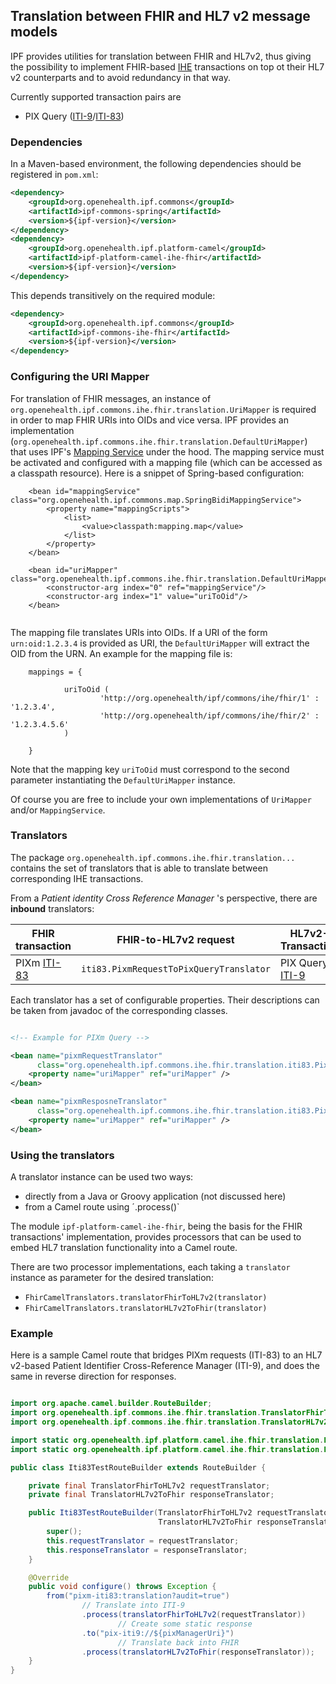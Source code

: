 ## Translation between FHIR and HL7 v2 message models

IPF provides utilities for translation between FHIR and HL7v2, thus giving the possibility to implement FHIR-based [IHE] transactions
on top ot their HL7 v2 counterparts and to avoid redundancy in that way.

Currently supported transaction pairs are

* PIX Query ([ITI-9]/[ITI-83])


### Dependencies

In a Maven-based environment, the following dependencies should be registered in `pom.xml`:

```xml
<dependency>
    <groupId>org.openehealth.ipf.commons</groupId>
    <artifactId>ipf-commons-spring</artifactId>
    <version>${ipf-version}</version>
</dependency>
<dependency>
    <groupId>org.openehealth.ipf.platform-camel</groupId>
    <artifactId>ipf-platform-camel-ihe-fhir</artifactId>
    <version>${ipf-version}</version>
</dependency>
```

This depends transitively on the required module:

```xml
<dependency>
    <groupId>org.openehealth.ipf.commons</groupId>
    <artifactId>ipf-commons-ihe-fhir</artifactId>
    <version>${ipf-version}</version>
</dependency>
```


### Configuring the URI Mapper

For translation of FHIR messages, an instance of `org.openehealth.ipf.commons.ihe.fhir.translation.UriMapper` is required
in order to map FHIR URIs into OIDs and vice versa. IPF provides an implementation (`org.openehealth.ipf.commons.ihe.fhir.translation.DefaultUriMapper`)
that uses IPF's [Mapping Service] under the hood. The mapping service must be activated and configured with a mapping
file (which can be accessed as a classpath resource). Here is a snippet of Spring-based configuration:

```
    <bean id="mappingService" class="org.openehealth.ipf.commons.map.SpringBidiMappingService">
        <property name="mappingScripts">
            <list>
                <value>classpath:mapping.map</value>
            </list>
        </property>
    </bean>

    <bean id="uriMapper" class="org.openehealth.ipf.commons.ihe.fhir.translation.DefaultUriMapper">
        <constructor-arg index="0" ref="mappingService"/>
        <constructor-arg index="1" value="uriToOid"/>
    </bean>
    
```

The mapping file translates URIs into OIDs. If a URI of the form `urn:oid:1.2.3.4` is provided as URI, the
`DefaultUriMapper` will extract the OID from the URN. An example for the mapping file is:

```
    mappings = {
    
            uriToOid (
                    'http://org.openehealth/ipf/commons/ihe/fhir/1' : '1.2.3.4',
                    'http://org.openehealth/ipf/commons/ihe/fhir/2' : '1.2.3.4.5.6'
            )
    
    }
```

Note that the mapping key `uriToOid` must correspond to the second parameter instantiating the `DefaultUriMapper`
instance.

Of course you are free to include your own implementations of `UriMapper` and/or `MappingService`.

### Translators

The package `org.openehealth.ipf.commons.ihe.fhir.translation...` contains the set of translators that is able to
translate between corresponding IHE transactions.

From a *Patient identity Cross Reference Manager* 's perspective, there are **inbound** translators:

| FHIR transaction       | FHIR-to-HL7v2 request                   | HL7v2-Transaction   | HL7v2-to-FHIR response
| -----------------------|-----------------------------------------|---------------------|----------------------------------
| PIXm [ITI-83]          | `iti83.PixmRequestToPixQueryTranslator` | PIX Query [ITI-9]   | `iti83.PixQueryResponseToPixmResponseTranslator`



Each translator has a set of configurable properties. Their descriptions can be taken from javadoc of the
corresponding classes. 

```xml

<!-- Example for PIXm Query -->

<bean name="pixmRequestTranslator"
      class="org.openehealth.ipf.commons.ihe.fhir.translation.iti83.PixmRequestToPixQueryTranslator">
    <property name="uriMapper" ref="uriMapper" />
</bean>

<bean name="pixmResposneTranslator"
      class="org.openehealth.ipf.commons.ihe.fhir.translation.iti83.PixQueryResponseToPixmResponseTranslator">
    <property name="uriMapper" ref="uriMapper" />
</bean>

```

### Using the translators

A translator instance can be used two ways:

* directly from a Java or Groovy application (not discussed here)
* from a Camel route using ´.process()`

The module `ipf-platform-camel-ihe-fhir`, being the basis for the FHIR transactions' implementation,
provides processors that can be used to embed HL7 translation functionality into a Camel route.

There are two processor implementations, each taking a `translator` instance as parameter for the desired translation:

* `FhirCamelTranslators.translatorFhirToHL7v2(translator)`
* `FhirCamelTranslators.translatorHL7v2ToFhir(translator)`


### Example

Here is a sample Camel route that bridges PIXm requests (ITI-83) to an HL7 v2-based Patient Identifier
Cross-Reference Manager (ITI-9), and does the same in reverse direction for responses.


```java

import org.apache.camel.builder.RouteBuilder;
import org.openehealth.ipf.commons.ihe.fhir.translation.TranslatorFhirToHL7v2;
import org.openehealth.ipf.commons.ihe.fhir.translation.TranslatorHL7v2ToFhir;

import static org.openehealth.ipf.platform.camel.ihe.fhir.translation.FhirCamelTranslators.translatorFhirToHL7v2;
import static org.openehealth.ipf.platform.camel.ihe.fhir.translation.FhirCamelTranslators.translatorHL7v2ToFhir;

public class Iti83TestRouteBuilder extends RouteBuilder {

    private final TranslatorFhirToHL7v2 requestTranslator;
    private final TranslatorHL7v2ToFhir responseTranslator;

    public Iti83TestRouteBuilder(TranslatorFhirToHL7v2 requestTranslator, 
                                 TranslatorHL7v2ToFhir responseTranslator) {
        super();
        this.requestTranslator = requestTranslator;
        this.responseTranslator = responseTranslator;
    }

    @Override
    public void configure() throws Exception {
        from("pixm-iti83:translation?audit=true")
                // Translate into ITI-9
                .process(translatorFhirToHL7v2(requestTranslator))
                        // Create some static response
                .to("pix-iti9://${pixManagerUri}")
                        // Translate back into FHIR
                .process(translatorHL7v2ToFhir(responseTranslator));
    }
}

```

[ITI-9]: ../ipf-platform-camel-ihe-mllp/iti9.html
[ITI-83]: ../ipf-platform-camel-ihe-fhir/iti83.html

[Mapping Service]: ../ipf-commons-map/index.html

[IHE]: http://www.ihe.net